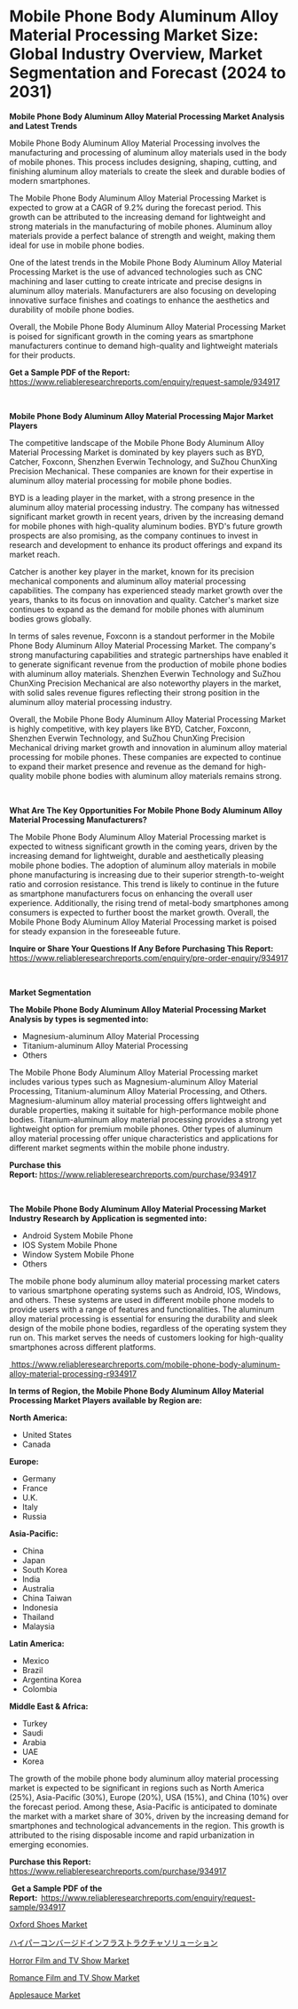 <p><h1>Mobile Phone Body Aluminum Alloy Material Processing Market Size: Global Industry Overview, Market Segmentation and Forecast (2024 to 2031)</h1></p><p><strong>Mobile Phone Body Aluminum Alloy Material Processing Market Analysis and Latest Trends</strong></p>
<p><p>Mobile Phone Body Aluminum Alloy Material Processing involves the manufacturing and processing of aluminum alloy materials used in the body of mobile phones. This process includes designing, shaping, cutting, and finishing aluminum alloy materials to create the sleek and durable bodies of modern smartphones.</p><p>The Mobile Phone Body Aluminum Alloy Material Processing Market is expected to grow at a CAGR of 9.2% during the forecast period. This growth can be attributed to the increasing demand for lightweight and strong materials in the manufacturing of mobile phones. Aluminum alloy materials provide a perfect balance of strength and weight, making them ideal for use in mobile phone bodies.</p><p>One of the latest trends in the Mobile Phone Body Aluminum Alloy Material Processing Market is the use of advanced technologies such as CNC machining and laser cutting to create intricate and precise designs in aluminum alloy materials. Manufacturers are also focusing on developing innovative surface finishes and coatings to enhance the aesthetics and durability of mobile phone bodies.</p><p>Overall, the Mobile Phone Body Aluminum Alloy Material Processing Market is poised for significant growth in the coming years as smartphone manufacturers continue to demand high-quality and lightweight materials for their products.</p></p>
<p><strong>Get a Sample PDF of the Report:&nbsp;</strong> <a href="https://www.reliableresearchreports.com/enquiry/request-sample/934917">https://www.reliableresearchreports.com/enquiry/request-sample/934917</a></p>
<p>&nbsp;</p>
<p><strong>Mobile Phone Body Aluminum Alloy Material Processing Major Market Players</strong></p>
<p><p>The competitive landscape of the Mobile Phone Body Aluminum Alloy Material Processing Market is dominated by key players such as BYD, Catcher, Foxconn, Shenzhen Everwin Technology, and SuZhou ChunXing Precision Mechanical. These companies are known for their expertise in aluminum alloy material processing for mobile phone bodies.</p><p>BYD is a leading player in the market, with a strong presence in the aluminum alloy material processing industry. The company has witnessed significant market growth in recent years, driven by the increasing demand for mobile phones with high-quality aluminum bodies. BYD's future growth prospects are also promising, as the company continues to invest in research and development to enhance its product offerings and expand its market reach.</p><p>Catcher is another key player in the market, known for its precision mechanical components and aluminum alloy material processing capabilities. The company has experienced steady market growth over the years, thanks to its focus on innovation and quality. Catcher's market size continues to expand as the demand for mobile phones with aluminum bodies grows globally.</p><p>In terms of sales revenue, Foxconn is a standout performer in the Mobile Phone Body Aluminum Alloy Material Processing Market. The company's strong manufacturing capabilities and strategic partnerships have enabled it to generate significant revenue from the production of mobile phone bodies with aluminum alloy materials. Shenzhen Everwin Technology and SuZhou ChunXing Precision Mechanical are also noteworthy players in the market, with solid sales revenue figures reflecting their strong position in the aluminum alloy material processing industry.</p><p>Overall, the Mobile Phone Body Aluminum Alloy Material Processing Market is highly competitive, with key players like BYD, Catcher, Foxconn, Shenzhen Everwin Technology, and SuZhou ChunXing Precision Mechanical driving market growth and innovation in aluminum alloy material processing for mobile phones. These companies are expected to continue to expand their market presence and revenue as the demand for high-quality mobile phone bodies with aluminum alloy materials remains strong.</p></p>
<p>&nbsp;</p>
<p><strong>What Are The Key Opportunities For Mobile Phone Body Aluminum Alloy Material Processing Manufacturers?</strong></p>
<p><p>The Mobile Phone Body Aluminum Alloy Material Processing market is expected to witness significant growth in the coming years, driven by the increasing demand for lightweight, durable and aesthetically pleasing mobile phone bodies. The adoption of aluminum alloy materials in mobile phone manufacturing is increasing due to their superior strength-to-weight ratio and corrosion resistance. This trend is likely to continue in the future as smartphone manufacturers focus on enhancing the overall user experience. Additionally, the rising trend of metal-body smartphones among consumers is expected to further boost the market growth. Overall, the Mobile Phone Body Aluminum Alloy Material Processing market is poised for steady expansion in the foreseeable future.</p></p>
<p><strong>Inquire or Share Your Questions If Any Before Purchasing This Report:</strong> <a href="https://www.reliableresearchreports.com/enquiry/pre-order-enquiry/934917">https://www.reliableresearchreports.com/enquiry/pre-order-enquiry/934917</a></p>
<p>&nbsp;</p>
<p><strong>Market Segmentation</strong></p>
<p><strong>The Mobile Phone Body Aluminum Alloy Material Processing Market Analysis by types is segmented into:</strong></p>
<p><ul><li>Magnesium-aluminum Alloy Material Processing</li><li>Titanium-aluminum Alloy Material Processing</li><li>Others</li></ul></p>
<p><p>The Mobile Phone Body Aluminum Alloy Material Processing market includes various types such as Magnesium-aluminum Alloy Material Processing, Titanium-aluminum Alloy Material Processing, and Others. Magnesium-aluminum alloy material processing offers lightweight and durable properties, making it suitable for high-performance mobile phone bodies. Titanium-aluminum alloy material processing provides a strong yet lightweight option for premium mobile phones. Other types of aluminum alloy material processing offer unique characteristics and applications for different market segments within the mobile phone industry.</p></p>
<p><strong>Purchase this Report:&nbsp;</strong><a href="https://www.reliableresearchreports.com/purchase/934917">https://www.reliableresearchreports.com/purchase/934917</a></p>
<p>&nbsp;</p>
<p><strong>The Mobile Phone Body Aluminum Alloy Material Processing Market Industry Research by Application is segmented into:</strong></p>
<p><ul><li>Android System Mobile Phone</li><li>IOS System Mobile Phone</li><li>Window System Mobile Phone</li><li>Others</li></ul></p>
<p><p>The mobile phone body aluminum alloy material processing market caters to various smartphone operating systems such as Android, IOS, Windows, and others. These systems are used in different mobile phone models to provide users with a range of features and functionalities. The aluminum alloy material processing is essential for ensuring the durability and sleek design of the mobile phone bodies, regardless of the operating system they run on. This market serves the needs of customers looking for high-quality smartphones across different platforms.</p></p>
<p><a href="https://www.reliableresearchreports.com/mobile-phone-body-aluminum-alloy-material-processing-r934917">&nbsp;https://www.reliableresearchreports.com/mobile-phone-body-aluminum-alloy-material-processing-r934917</a></p>
<p><strong>In terms of Region, the Mobile Phone Body Aluminum Alloy Material Processing Market Players available by Region are:</strong></p>
<p>
    <p> <strong> North America: </strong>
        <ul>
            <li>United States</li>
            <li>Canada</li>
        </ul>
        </p> 
    <p> <strong> Europe: </strong>
        <ul>
            <li>Germany</li>
            <li>France</li>
            <li>U.K.</li>
            <li>Italy</li>
            <li>Russia</li>
        </ul>
        </p> 
    <p> <strong> Asia-Pacific: </strong>
        <ul>
            <li>China</li>
            <li>Japan</li>
            <li>South Korea</li>
            <li>India</li>
            <li>Australia</li>
            <li>China Taiwan</li>
            <li>Indonesia</li>
            <li>Thailand</li>
            <li>Malaysia</li>
        </ul>
        </p> 
    <p> <strong> Latin America: </strong>
        <ul>
            <li>Mexico</li>
            <li>Brazil</li>
            <li>Argentina Korea</li>
            <li>Colombia</li>
        </ul>
        </p> 
    <p> <strong> Middle East & Africa: </strong>
        <ul>
            <li>Turkey</li>
            <li>Saudi</li>
            <li>Arabia</li>
            <li>UAE</li>
            <li>Korea</li>
        </ul>
    </p>
    </p>
<p><p>The growth of the mobile phone body aluminum alloy material processing market is expected to be significant in regions such as North America (25%), Asia-Pacific (30%), Europe (20%), USA (15%), and China (10%) over the forecast period. Among these, Asia-Pacific is anticipated to dominate the market with a market share of 30%, driven by the increasing demand for smartphones and technological advancements in the region. This growth is attributed to the rising disposable income and rapid urbanization in emerging economies.</p></p>
<p><strong>Purchase this Report: </strong><a href="https://www.reliableresearchreports.com/purchase/934917">https://www.reliableresearchreports.com/purchase/934917</a></p>
<p>&nbsp;<strong>Get a Sample PDF of the Report:&nbsp;&nbsp;</strong><a href="https://www.reliableresearchreports.com/enquiry/request-sample/934917">https://www.reliableresearchreports.com/enquiry/request-sample/934917</a></p>
<p><strong></strong></p>
<p><p><a href="https://www.linkedin.com/pulse/oxford-shoes-market-exploring-share-trends-future-growth-wrfuf">Oxford Shoes Market</a></p><p><a href="https://github.com/oqxogxyvqe90775/Market-Research-Report-List-2/blob/main/149000756301.md">ハイパーコンバージドインフラストラクチャソリューション</a></p><p><a href="https://github.com/gracielawharr/Market-Research-Report-List-1/blob/main/horror-film-and-tv-show-market.md">Horror Film and TV Show Market</a></p><p><a href="https://github.com/JennyferFeil2023/Market-Research-Report-List-1/blob/main/romance-film-and-tv-show-market.md">Romance Film and TV Show Market</a></p><p><a href="https://www.linkedin.com/pulse/applesauce-market-analysis-sze-forecasted-period-from-2024-slirc">Applesauce Market</a></p></p>